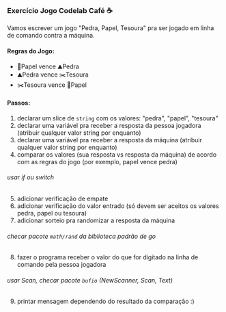 ### Exercício Jogo Codelab Café ☕️

Vamos escrever um jogo "Pedra, Papel, Tesoura" pra ser jogado em linha de comando contra a máquina.

#### Regras do Jogo:
- 📄Papel vence ⛰Pedra
- ⛰Pedra vence ✂️Tesoura
- ✂️Tesoura vence 📄Papel

#### Passos:
1) declarar um slice de `string` com os valores: "pedra", "papel", "tesoura"
2) declarar uma variável pra receber a resposta da pessoa jogadora (atribuir qualquer valor string por enquanto)
3) declarar uma variável pra receber a resposta da máquina (atribuir qualquer valor string por enquanto) 
4) comparar os valores (sua resposta vs resposta da máquina) de acordo com as regras do jogo (por exemplo, papel vence pedra)
###### usar if ou switch
5) adicionar verificação de empate
6) adicionar verificação do valor entrado (só devem ser aceitos os valores pedra, papel ou tesoura)
7) adicionar sorteio pra randomizar a resposta da máquina
###### checar pacote `math/rand` da biblioteca padrão de go
8) fazer o programa receber o valor do que for digitado na linha de comando pela pessoa jogadora
###### usar Scan, checar pacote `bufio` (NewScanner, Scan, Text)
9) printar mensagem dependendo do resultado da comparação :)